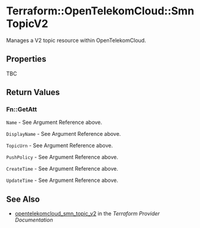 # Terraform::OpenTelekomCloud::SmnTopicV2

Manages a V2 topic resource within OpenTelekomCloud.

## Properties

TBC

## Return Values

### Fn::GetAtt

`Name` - See Argument Reference above.

`DisplayName` - See Argument Reference above.

`TopicUrn` - See Argument Reference above.

`PushPolicy` - See Argument Reference above.

`CreateTime` - See Argument Reference above.

`UpdateTime` - See Argument Reference above.

## See Also

* [opentelekomcloud_smn_topic_v2](https://www.terraform.io/docs/providers/opentelekomcloud/r/smn_topic_v2.html) in the _Terraform Provider Documentation_